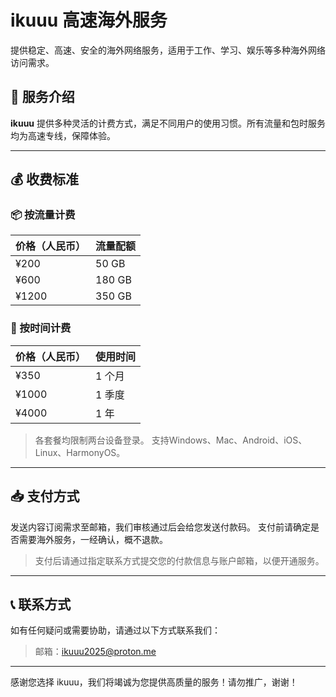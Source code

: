 # ikuuu 高速海外服务

提供稳定、高速、安全的海外网络服务，适用于工作、学习、娱乐等多种海外网络访问需求。

## 🚀 服务介绍

**ikuuu** 提供多种灵活的计费方式，满足不同用户的使用习惯。所有流量和包时服务均为高速专线，保障体验。

---

## 💰 收费标准

### 📦 按流量计费

| 价格（人民币） | 流量配额 |
|----------------|----------|
| ¥200           | 50 GB    |
| ¥600           | 180 GB   |
| ¥1200          | 350 GB   |

### 📅 按时间计费

| 价格（人民币） | 使用时间 |
|----------------|----------|
| ¥350           | 1 个月   |
| ¥1000          | 1 季度   |
| ¥4000          | 1 年     |

> 各套餐均限制两台设备登录。
> 支持Windows、Mac、Android、iOS、Linux、HarmonyOS。

---

## 📥 支付方式

发送内容订阅需求至邮箱，我们审核通过后会给您发送付款码。
支付前请确定是否需要海外服务，一经确认，概不退款。

> 支付后请通过指定联系方式提交您的付款信息与账户邮箱，以便开通服务。

---

## 📞 联系方式

如有任何疑问或需要协助，请通过以下方式联系我们：

> 邮箱：ikuuu2025@proton.me

---

感谢您选择 ikuuu，我们将竭诚为您提供高质量的服务！请勿推广，谢谢！
